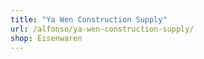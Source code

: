 ```yaml
---
title: "Ya Wen Construction Supply"
url: /alfonso/ya-wen-construction-supply/
shop: Eisenwaren
---
```

